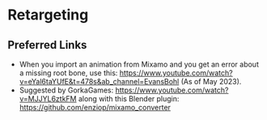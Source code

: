 # Retargeting

## Preferred Links

* When you import an animation from Mixamo and you get an error about a missing root bone, use this: https://www.youtube.com/watch?v=eYal6taYUfE&t=478s&ab_channel=EvansBohl (As of May 2023).
* Suggested by GorkaGames: https://www.youtube.com/watch?v=MJJYL6ztkFM along with this Blender plugin: https://github.com/enziop/mixamo_converter




